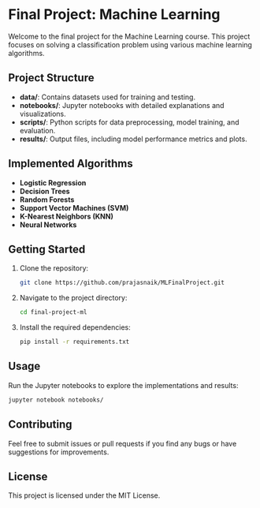 # Final Project: Machine Learning

Welcome to the final project for the Machine Learning course. This project focuses on solving a classification problem using various machine learning algorithms.

## Project Structure

- **data/**: Contains datasets used for training and testing.
- **notebooks/**: Jupyter notebooks with detailed explanations and visualizations.
- **scripts/**: Python scripts for data preprocessing, model training, and evaluation.
- **results/**: Output files, including model performance metrics and plots.

## Implemented Algorithms

- **Logistic Regression**
- **Decision Trees**
- **Random Forests**
- **Support Vector Machines (SVM)**
- **K-Nearest Neighbors (KNN)**
- **Neural Networks**

## Getting Started

1. Clone the repository:
    ```bash
    git clone https://github.com/prajasnaik/MLFinalProject.git
    ```
2. Navigate to the project directory:
    ```bash
    cd final-project-ml
    ```
3. Install the required dependencies:
    ```bash
    pip install -r requirements.txt
    ```

## Usage

Run the Jupyter notebooks to explore the implementations and results:
```bash
jupyter notebook notebooks/
```

## Contributing

Feel free to submit issues or pull requests if you find any bugs or have suggestions for improvements.

## License

This project is licensed under the MIT License.


